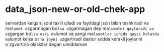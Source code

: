 # data_json-new-or-old-chek-app
serverdan kelgan jsoni taxlil qiladi va fayildagi json bilan teshkiradi  va ma`lumot o`zgarmogan bo`lsa o`zgarmagan dep ma`lumotni qaytaradi va o`zgargan bo`lsa eski ma`lumot va yangi ma`lumotlar ichida qaysi holatda ma`lumot kelsa o`sha joyni o`zgartiradi dastur sodda kerakli joylarini o`zgvartirib olasizlar degan umiddaman 
